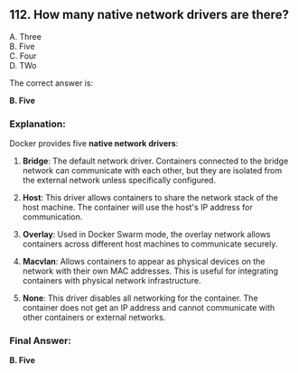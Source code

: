## 112. How many native network drivers are there?
A. Three  
B. Five  
C. Four  
D. TWo  


The correct answer is:

**B. Five**

### **Explanation:**

Docker provides five **native network drivers**:

1. **Bridge**: The default network driver. Containers connected to the bridge network can communicate with each other, but they are isolated from the external network unless specifically configured.

2. **Host**: This driver allows containers to share the network stack of the host machine. The container will use the host's IP address for communication.

3. **Overlay**: Used in Docker Swarm mode, the overlay network allows containers across different host machines to communicate securely.

4. **Macvlan**: Allows containers to appear as physical devices on the network with their own MAC addresses. This is useful for integrating containers with physical network infrastructure.

5. **None**: This driver disables all networking for the container. The container does not get an IP address and cannot communicate with other containers or external networks.

### **Final Answer:**
**B. Five**
